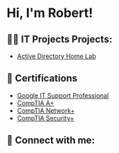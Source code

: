 <h1>Hi, I'm Robert! </h1>

<h2>👨‍💻 IT Projects Projects:</h2>


  - [Active Directory Home Lab](https://github.com/joshmadakor1/Algorithms-Practice)


<h2>📃 Certifications </h2>

- [Google IT Support Professional](https://www.coursera.org/account/accomplishments/professional-cert/QGBX7EU3BSFQ?utm_source=link&utm_medium=certificate&utm_content=cert_image&utm_campaign=sharing_cta&utm_product=prof)
- [CompTIA A+](https://www.credly.com/earner/earned/badge/2d01811c-bc30-4a76-881e-0cefad7fc07b)
- [CompTIA Network+](https://www.credly.com/earner/earned/badge/8b164075-8265-487c-882b-e84573c8a6a3)
- [CompTIA Security+](https://www.credly.com/earner/earned/badge/e476a33c-8bf9-4869-b630-c6aeca2da0f3)

<h2> 🤳 Connect with me:</h2>


[linkedin]: www.linkedin.com/in/robert-matos10

<!--
**joshmadakor1/joshmadakor1** is a ✨ _special_ ✨ repository because its `README.md` (this file) appears on your GitHub profile.

Here are some ideas to get you started:

- 🔭 I’m currently working on ...
- 🌱 I’m currently learning ...
- 👯 I’m looking to collaborate on ...
- 🤔 I’m looking for help with ...
- 💬 Ask me about ...
- 📫 How to reach me: ...
- 😄 Pronouns: ...
- ⚡ Fun fact: ...
-->
